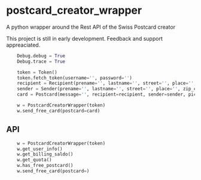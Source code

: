 # postcard_creator_wrapper
A python wrapper around the Rest API of the Swiss Postcard creator


This project is still in early development. Feedback and support appreaciated.

```python
    Debug.debug = True
    Debug.trace = True

    token = Token()
    token.fetch_token(username='', password='')
    recipient = Recipient(prename='', lastname='', street='', place='', zip_code=0000)
    sender = Sender(prename='', lastname='', street='', place='', zip_code=0000)
    card = Postcard(message='', recipient=recipient, sender=sender, picture_location='./asset.jpg')

    w = PostcardCreatorWrapper(token)
    w.send_free_card(postcard=card)
```

## API
```python
    w = PostcardCreatorWrapper(token)
    w.get_user_info()
    w.get_billing_saldo()
    w.get_quota()
    w.has_free_postcard()
    w.send_free_card(postcard=)
    
```

